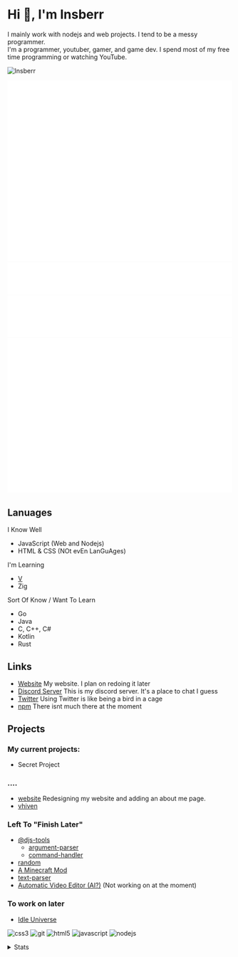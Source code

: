 # Hi 👋, I'm Insberr
I mainly work with nodejs and web projects. I tend to be a messy programmer.  
I'm a programmer, youtuber, gamer, and game dev. I spend most of my free time programming or watching YouTube.  

<img src="https://komarev.com/ghpvc/?username=insberr" alt="Insberr" />

![Metrics](https://github.com/insberr/insberr/blob/master/metrics.svg)
![Mastered](https://github.com/insberr/insberr/blob/master/topics.svg)
![Most used languages](https://github.com/insberr/insberr/blob/master/languages.svg)
![Habits](https://github.com/insberr/insberr/blob/master/habits.svg)

## Lanuages
I Know Well
- JavaScript (Web and Nodejs)
- HTML & CSS (NOt evEn LanGuAges)

I'm Learning
- [V](https://vlang.io)
- Zig

Sort Of Know / Want To Learn
- Go
- Java
- C, C++, C#
- Kotlin
- Rust

## Links
- [Website](https://insberr.github.io/) My website. I plan on redoing it later
- [Discord Server](https://discord.gg/gRMbZyU) This is my discord server. It's a place to chat I guess
- [Twitter](https://twitter.com/insberr) Using Twitter is like being a bird in a cage
- [npm](https://www.npmjs.com/~insberr) There isnt much there at the moment

## Projects

### My current projects:
- Secret Project

### ....
- [website](https://insberr.github.io) Redesigning my website and adding an about me page.
- [vhiven](https://github.com/insberr/vhiven)

### Left To "Finish Later"
- [@djs-tools](https://github.com/djs-tools)
  - [argument-parser](https://github.com/djs-tools/argument-parser)
  - [command-handler](https://github.com/djs-tools/command-handler)
- [random](https://github.com/insberr/random)
- [A Minecraft Mod](https://github.com/insberr/minecraft-fabric-mod) 
- [text-parser](https://github.com/insberr/text-parser)
- [Automatic Video Editor (AI?)](https://github.com/insberr/videoEditorAI) (Not working on at the moment)

### To work on later
- [Idle Universe](https://github.com/insberr/idle-universe)


<p align="left">
  <img src="https://devicons.github.io/devicon/devicon.git/icons/css3/css3-original-wordmark.svg" alt="css3" width="20" height="20"/>
  <img src="https://www.vectorlogo.zone/logos/git-scm/git-scm-icon.svg" alt="git" width="20" height="20"/>
  <img src="https://devicons.github.io/devicon/devicon.git/icons/html5/html5-original-wordmark.svg" alt="html5" width="20" height="20"/>
  <img src="https://devicons.github.io/devicon/devicon.git/icons/javascript/javascript-original.svg" alt="javascript" width="20" height="20"/>
  <img src="https://devicons.github.io/devicon/devicon.git/icons/nodejs/nodejs-original-wordmark.svg" alt="nodejs" width="20" height="20"/>
</p>


<details>
  <summary>Stats</summary>
  <br>
  
  <img src="https://github-readme-stats.vercel.app/api?username=insberr&count_private=true&show_icons=true&theme=dark" alt="Github Stats" align="center" />
  <img src="https://github-readme-stats.vercel.app/api/wakatime?username=insberr&theme=dark" alt="WakaTime Stats" align="center" />
  <img src="https://github-readme-stats.vercel.app/api/top-langs/?username=insberr&theme=dark&langs_count=10" alt="Top lanuages" align="center" />
  
</details>

